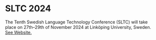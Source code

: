 # SLTC 2024

The Tenth Swedish Language Technology Conference (SLTC) will take place on 27th–29th of November 2024 at Linköping University, Sweden. [See Website.](https://sltc2024.github.io)
